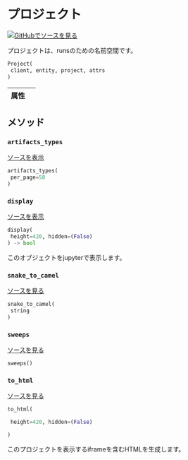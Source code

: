 # プロジェクト

[![](https://www.tensorflow.org/images/GitHub-Mark-32px.png)GitHubでソースを見る](https://www.github.com/wandb/client/tree/c4726707ed83ebb270a2cf84c4fd17b8684ff699/wandb/apis/public.py#L1465-L1547)

プロジェクトは、runsのための名前空間です。

```python
Project(
 client, entity, project, attrs
)
```

| 属性 | |
| :--- | :--- |

## メソッド

### `artifacts_types`

[ソースを表示](https://www.github.com/wandb/client/tree/c4726707ed83ebb270a2cf84c4fd17b8684ff699/wandb/apis/public.py#L1498-L1500)

```python
artifacts_types(
 per_page=50
)
```




### `display`



[ソースを表示](https://www.github.com/wandb/client/tree/c4726707ed83ebb270a2cf84c4fd17b8684ff699/wandb/apis/public.py#L979-L990)

```python
display(
 height=420, hidden=(False)
) -> bool
```

このオブジェクトをjupyterで表示します。

### `snake_to_camel`

[ソースを見る](https://www.github.com/wandb/client/tree/c4726707ed83ebb270a2cf84c4fd17b8684ff699/wandb/apis/public.py#L975-L977)

```python
snake_to_camel(
 string
)
```




### `sweeps`



[ソースを見る](https://www.github.com/wandb/client/tree/c4726707ed83ebb270a2cf84c4fd17b8684ff699/wandb/apis/public.py#L1502-L1547)

```python
sweeps()
```




### `to_html`

[ソースを見る](https://www.github.com/wandb/client/tree/c4726707ed83ebb270a2cf84c4fd17b8684ff699/wandb/apis/public.py#L1482-L1490)

```python
to_html(

 height=420, hidden=(False)

)
```

このプロジェクトを表示するiframeを含むHTMLを生成します。